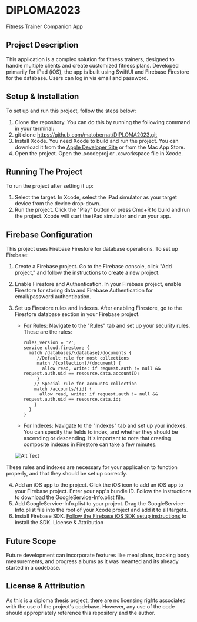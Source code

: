 # DIPLOMA2023
Fitness Trainer Companion App

## Project Description
This application is a complex solution for fitness trainers, designed to handle multiple clients and create customized fitness plans. 
Developed primarily for iPad (iOS), the app is built using SwiftUI and Firebase Firestore for the database. Users can log in via email and password.

## Setup & Installation
To set up and run this project, follow the steps below:

1. Clone the repository. You can do this by running the following command in your terminal:
2. git clone https://github.com/matobernat/DIPLOMA2023.git
4. Install Xcode. You need Xcode to build and run the project. You can download it from the [Apple Developer Site](https://developer.apple.com/xcode/) or from the Mac App Store.
5. Open the project. Open the .xcodeproj or .xcworkspace file in Xcode.

## Running The Project
To run the project after setting it up:

1. Select the target. In Xcode, select the iPad simulator as your target device from the device drop-down.
2. Run the project. Click the "Play" button or press Cmd+R to build and run the project. Xcode will start the iPad simulator and run your app.

## Firebase Configuration
This project uses Firebase Firestore for database operations. To set up Firebase:

1. Create a Firebase project. Go to the Firebase console, click "Add project," and follow the instructions to create a new project.
2. Enable Firestore and Authentication. In your Firebase project, enable Firestore for storing data and Firebase Authentication for email/password authentication.


4. Set up Firestore rules and indexes. After enabling Firestore, go to the Firestore database section in your Firebase project.

    * For Rules: Navigate to the "Rules" tab and set up your security rules. These are the rules:
    
      ```
      rules_version = '2';
      service cloud.firestore {
        match /databases/{database}/documents {
           //Default rule for most collections
           match /{collection}/{document} {
             allow read, write: if request.auth != null && request.auth.uid == resource.data.accountID;
           }
          // Special rule for accounts collection
          match /accounts/{id} {
            allow read, write: if request.auth != null && request.auth.uid == resource.data.id;
          }
        }
      }
      ```
    
    
   * For Indexes: Navigate to the "Indexes" tab and set up your indexes. You can specify the fields to index, and whether they should be ascending or descending. It's important to note that creating composite indexes in Firestore can take a few minutes.
   
   ![Alt Text](https://github.com/matobernat/DIPLOMA2023/raw/main/assets/36670189/94df7e68-57fd-47f6-9a37-b528d034ebc2.jpg)
    

These rules and indexes are necessary for your application to function properly, and that they should be set up correctly.




4. Add an iOS app to the project. Click the iOS icon to add an iOS app to your Firebase project. Enter your app's bundle ID. Follow the instructions to download the GoogleService-Info.plist file.
5. Add GoogleService-Info.plist to your project. Drag the GoogleService-Info.plist file into the root of your Xcode project and add it to all targets.
6. Install Firebase SDK. [Follow the Firebase iOS SDK setup instructions](https://firebase.google.com/docs/ios/setup) to install the SDK.
License & Attribution



## Future Scope
Future development can incorporate features like meal plans, tracking body measurements, and progress albums as it was meanted and its already started in a codebase. 

## License & Attribution
As this is a diploma thesis project, there are no licensing rights associated with the use of the project's codebase. However, any use of the code should appropriately reference this repository and the author.
